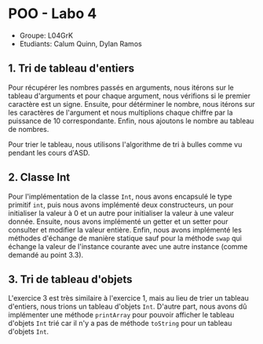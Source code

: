 # POO - Labo 4

- Groupe: L04GrK
- Etudiants: Calum Quinn, Dylan Ramos

## 1. Tri de tableau d'entiers

Pour récupérer les nombres passés en arguments, nous itérons sur le tableau d'arguments et pour chaque argument, nous
vérifions si le premier caractère est un signe. Ensuite, pour détérminer le nombre, nous itérons sur les caractères de
l'argument et nous multiplions chaque chiffre par la puissance de 10 correspondante. Enfin, nous ajoutons le nombre au
tableau de nombres.

Pour trier le tableau, nous utilisons l'algorithme de tri à bulles comme vu pendant les cours d'ASD.

## 2. Classe Int

Pour l'implémentation de la classe `Int`, nous avons encapsulé le type primitif `int`, puis nous avons implémenté deux
constructeurs, un pour initialiser la valeur à 0 et un autre pour initialiser la valeur à une valeur donnée. Ensuite,
nous avons implémenté un getter et un setter pour consulter et modifier la valeur entière. Enfin, nous avons implémenté
les méthodes d'échange de manière statique sauf pour la méthode `swap` qui échange la valeur de l'instance courante avec
une autre instance (comme demandé au point 3.3).

## 3. Tri de tableau d'objets

L'exercice 3 est très similaire à l'exercice 1, mais au lieu de trier un tableau d'entiers, nous trions un tableau
d'objets `Int`. D'autre part, nous avons dû implémenter une méthode `printArray` pour pouvoir afficher le tableau
d'objets `Int` trié car il n'y a pas de méthode `toString` pour un tableau d'objets `Int`.